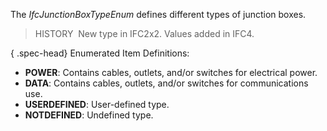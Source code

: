 The _IfcJunctionBoxTypeEnum_ defines different types of junction boxes.

> HISTORY&nbsp; New type in IFC2x2. Values added in IFC4.

{ .spec-head}
Enumerated Item Definitions:

* **POWER**: Contains cables, outlets, and/or switches for electrical power.
* **DATA**: Contains cables, outlets, and/or switches for communications use.
* **USERDEFINED**: User-defined type.
* **NOTDEFINED**: Undefined type.